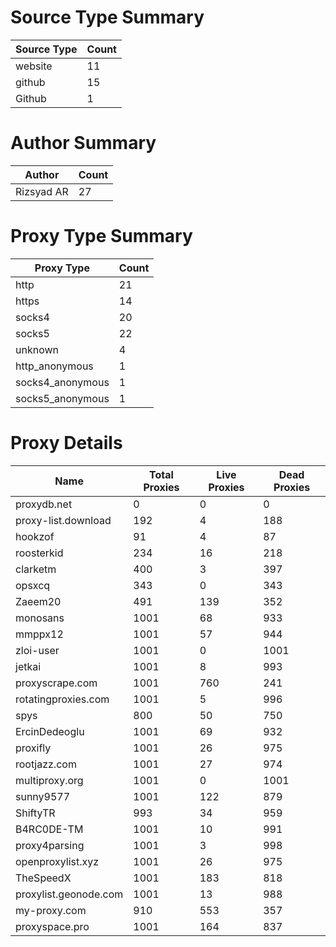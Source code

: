 # Source Type Summary

| Source Type | Count |
|-------------|-------|
| website | 11 |
| github | 15 |
| Github | 1 |


# Author Summary

| Author | Count |
|--------|-------|
| Rizsyad AR | 27 |


# Proxy Type Summary

| Proxy Type | Count |
|------------|-------|
| http | 21 |
| https | 14 |
| socks4 | 20 |
| socks5 | 22 |
| unknown | 4 |
| http_anonymous | 1 |
| socks4_anonymous | 1 |
| socks5_anonymous | 1 |


# Proxy Details

| Name | Total Proxies | Live Proxies | Dead Proxies |
|------|---------------|--------------|---------------|
| proxydb.net | 0 | 0 | 0 |
| proxy-list.download | 192 | 4 | 188 |
| hookzof | 91 | 4 | 87 |
| roosterkid | 234 | 16 | 218 |
| clarketm | 400 | 3 | 397 |
| opsxcq | 343 | 0 | 343 |
| Zaeem20 | 491 | 139 | 352 |
| monosans | 1001 | 68 | 933 |
| mmppx12 | 1001 | 57 | 944 |
| zloi-user | 1001 | 0 | 1001 |
| jetkai | 1001 | 8 | 993 |
| proxyscrape.com | 1001 | 760 | 241 |
| rotatingproxies.com | 1001 | 5 | 996 |
| spys | 800 | 50 | 750 |
| ErcinDedeoglu | 1001 | 69 | 932 |
| proxifly | 1001 | 26 | 975 |
| rootjazz.com | 1001 | 27 | 974 |
| multiproxy.org | 1001 | 0 | 1001 |
| sunny9577 | 1001 | 122 | 879 |
| ShiftyTR | 993 | 34 | 959 |
| B4RC0DE-TM | 1001 | 10 | 991 |
| proxy4parsing | 1001 | 3 | 998 |
| openproxylist.xyz | 1001 | 26 | 975 |
| TheSpeedX | 1001 | 183 | 818 |
| proxylist.geonode.com | 1001 | 13 | 988 |
| my-proxy.com | 910 | 553 | 357 |
| proxyspace.pro | 1001 | 164 | 837 |
